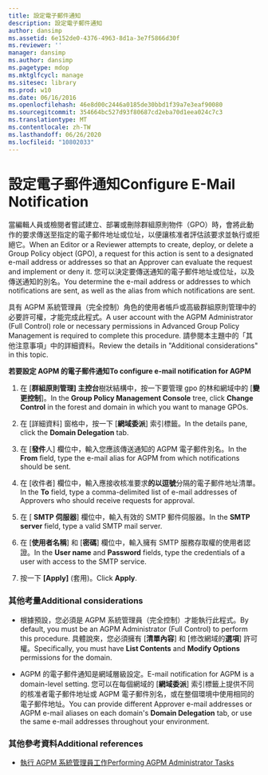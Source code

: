 ```yaml
---
title: 設定電子郵件通知
description: 設定電子郵件通知
author: dansimp
ms.assetid: 6e152de0-4376-4963-8d1a-3e7f5866d30f
ms.reviewer: ''
manager: dansimp
ms.author: dansimp
ms.pagetype: mdop
ms.mktglfcycl: manage
ms.sitesec: library
ms.prod: w10
ms.date: 06/16/2016
ms.openlocfilehash: 46e8d00c2446a0185de30bbd1f39a7e3eaf90080
ms.sourcegitcommit: 354664bc527d93f80687cd2eba70d1eea024c7c3
ms.translationtype: MT
ms.contentlocale: zh-TW
ms.lasthandoff: 06/26/2020
ms.locfileid: "10802033"
---
```

# <span data-ttu-id="4db69-103">設定電子郵件通知</span><span class="sxs-lookup"><span data-stu-id="4db69-103">Configure E-Mail Notification</span></span>


<span data-ttu-id="4db69-104">當編輯人員或檢閱者嘗試建立、部署或刪除群組原則物件（GPO）時，會將此動作的要求傳送至指定的電子郵件地址或位址，以便讓核准者評估該要求並執行或拒絕它。</span><span class="sxs-lookup"><span data-stu-id="4db69-104">When an Editor or a Reviewer attempts to create, deploy, or delete a Group Policy object (GPO), a request for this action is sent to a designated e-mail address or addresses so that an Approver can evaluate the request and implement or deny it.</span></span> <span data-ttu-id="4db69-105">您可以決定要傳送通知的電子郵件地址或位址，以及傳送通知的別名。</span><span class="sxs-lookup"><span data-stu-id="4db69-105">You determine the e-mail address or addresses to which notifications are sent, as well as the alias from which notifications are sent.</span></span>

<span data-ttu-id="4db69-106">具有 AGPM 系統管理員（完全控制）角色的使用者帳戶或高級群組原則管理中的必要許可權，才能完成此程式。</span><span class="sxs-lookup"><span data-stu-id="4db69-106">A user account with the AGPM Administrator (Full Control) role or necessary permissions in Advanced Group Policy Management is required to complete this procedure.</span></span> <span data-ttu-id="4db69-107">請參閱本主題中的「其他注意事項」中的詳細資料。</span><span class="sxs-lookup"><span data-stu-id="4db69-107">Review the details in "Additional considerations" in this topic.</span></span>

**<span data-ttu-id="4db69-108">若要設定 AGPM 的電子郵件通知</span><span class="sxs-lookup"><span data-stu-id="4db69-108">To configure e-mail notification for AGPM</span></span>**

1.  <span data-ttu-id="4db69-109">在 [**群組原則管理] 主控台**樹狀結構中，按一下要管理 gpo 的林和網域中的 [**變更控制**]。</span><span class="sxs-lookup"><span data-stu-id="4db69-109">In the **Group Policy Management Console** tree, click **Change Control** in the forest and domain in which you want to manage GPOs.</span></span>

2.  <span data-ttu-id="4db69-110">在 [詳細資料] 窗格中，按一下 [**網域委派**] 索引標籤。</span><span class="sxs-lookup"><span data-stu-id="4db69-110">In the details pane, click the **Domain Delegation** tab.</span></span>

3.  <span data-ttu-id="4db69-111">在 [**發件**人] 欄位中，輸入您應該傳送通知的 AGPM 電子郵件別名。</span><span class="sxs-lookup"><span data-stu-id="4db69-111">In the **From** field, type the e-mail alias for AGPM from which notifications should be sent.</span></span>

4.  <span data-ttu-id="4db69-112">在 [收件者] 欄位中，輸入應接收核准要求**的以逗號**分隔的電子郵件地址清單。</span><span class="sxs-lookup"><span data-stu-id="4db69-112">In the **To** field, type a comma-delimited list of e-mail addresses of Approvers who should receive requests for approval.</span></span>

5.  <span data-ttu-id="4db69-113">在 [ **SMTP 伺服器**] 欄位中，輸入有效的 SMTP 郵件伺服器。</span><span class="sxs-lookup"><span data-stu-id="4db69-113">In the **SMTP server** field, type a valid SMTP mail server.</span></span>

6.  <span data-ttu-id="4db69-114">在 [**使用者名稱**] 和 [**密碼**] 欄位中，輸入擁有 SMTP 服務存取權的使用者認證。</span><span class="sxs-lookup"><span data-stu-id="4db69-114">In the **User name** and **Password** fields, type the credentials of a user with access to the SMTP service.</span></span>

7.  <span data-ttu-id="4db69-115">按一下 **\[Apply\]** (套用)。</span><span class="sxs-lookup"><span data-stu-id="4db69-115">Click **Apply**.</span></span>

### <span data-ttu-id="4db69-116">其他考量</span><span class="sxs-lookup"><span data-stu-id="4db69-116">Additional considerations</span></span>

-   <span data-ttu-id="4db69-117">根據預設，您必須是 AGPM 系統管理員（完全控制）才能執行此程式。</span><span class="sxs-lookup"><span data-stu-id="4db69-117">By default, you must be an AGPM Administrator (Full Control) to perform this procedure.</span></span> <span data-ttu-id="4db69-118">具體說來，您必須擁有 [**清單內容**] 和 [修改網域的**選項**] 許可權。</span><span class="sxs-lookup"><span data-stu-id="4db69-118">Specifically, you must have **List Contents** and **Modify Options** permissions for the domain.</span></span>

-   <span data-ttu-id="4db69-119">AGPM 的電子郵件通知是網域層級設定。</span><span class="sxs-lookup"><span data-stu-id="4db69-119">E-mail notification for AGPM is a domain-level setting.</span></span> <span data-ttu-id="4db69-120">您可以在每個網域的 [**網域委派**] 索引標籤上提供不同的核准者電子郵件地址或 AGPM 電子郵件別名，或在整個環境中使用相同的電子郵件地址。</span><span class="sxs-lookup"><span data-stu-id="4db69-120">You can provide different Approver e-mail addresses or AGPM e-mail aliases on each domain's **Domain Delegation** tab, or use the same e-mail addresses throughout your environment.</span></span>

### <span data-ttu-id="4db69-121">其他參考資料</span><span class="sxs-lookup"><span data-stu-id="4db69-121">Additional references</span></span>

-   [<span data-ttu-id="4db69-122">執行 AGPM 系統管理員工作</span><span class="sxs-lookup"><span data-stu-id="4db69-122">Performing AGPM Administrator Tasks</span></span>](performing-agpm-administrator-tasks.md)

 

 





